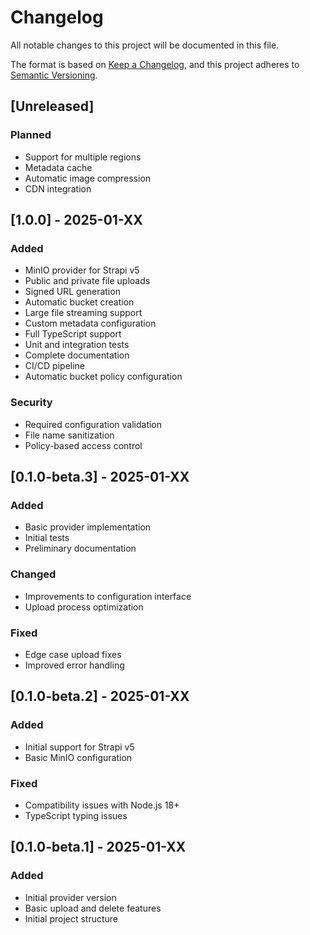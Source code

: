 # Changelog

All notable changes to this project will be documented in this file.

The format is based on [Keep a Changelog](https://keepachangelog.com/en/1.0.0/),
and this project adheres to [Semantic Versioning](https://semver.org/spec/v2.0.0.html).

## [Unreleased]

### Planned
- Support for multiple regions
- Metadata cache
- Automatic image compression
- CDN integration

## [1.0.0] - 2025-01-XX

### Added
- MinIO provider for Strapi v5
- Public and private file uploads
- Signed URL generation
- Automatic bucket creation
- Large file streaming support
- Custom metadata configuration
- Full TypeScript support
- Unit and integration tests
- Complete documentation
- CI/CD pipeline
- Automatic bucket policy configuration

### Security
- Required configuration validation
- File name sanitization
- Policy-based access control

## [0.1.0-beta.3] - 2025-01-XX

### Added
- Basic provider implementation
- Initial tests
- Preliminary documentation

### Changed
- Improvements to configuration interface
- Upload process optimization

### Fixed
- Edge case upload fixes
- Improved error handling

## [0.1.0-beta.2] - 2025-01-XX

### Added
- Initial support for Strapi v5
- Basic MinIO configuration

### Fixed
- Compatibility issues with Node.js 18+
- TypeScript typing issues

## [0.1.0-beta.1] - 2025-01-XX

### Added
- Initial provider version
- Basic upload and delete features
- Initial project structure